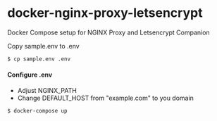# docker-nginx-proxy-letsencrypt
Docker Compose setup for NGINX Proxy and Letsencrypt Companion

Copy sample.env to .env
```bash
$ cp sample.env .env
```
#### Configure .env
* Adjust NGINX_PATH
* Change DEFAULT_HOST from "example.com" to you domain 
```bash
$ docker-compose up
```
